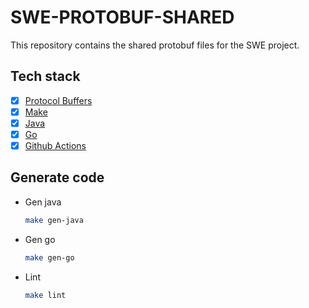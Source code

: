# SWE-PROTOBUF-SHARED

This repository contains the shared protobuf files for the SWE project.

## Tech stack

- [x] [Protocol Buffers](https://developers.google.com/protocol-buffers)
- [x] [Make](https://www.gnu.org/software/make/)
- [x] [Java](https://www.java.com/en/)
- [x] [Go](https://golang.org/)
- [x] [Github Actions](https://docs.github.com/en/actions)

## Generate code

- Gen java

  ```bash
  make gen-java
  ```
- Gen go

  ```bash
  make gen-go
  ```
- Lint

  ```bash
  make lint
  ```  
        